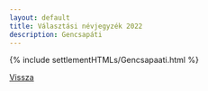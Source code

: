 ```yaml
---
layout: default
title: Választási névjegyzék 2022
description: Gencsapáti
---
```


{% include settlementHTMLs/Gencsapaati.html %}

[Vissza](./)